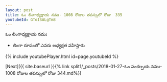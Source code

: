 ```yaml
---
layout: post
title: ఓం లింగాధ్యక్షాయ నమః- 1008 రోజుల తపస్సులో రోజు  335
youtubeId: GToISALgTm8
---
```

 
 
 ఓం లింగాధ్యక్షాయ నమః  
 
 -  లింగా రూపంలో ఎవరు అధ్యక్షత వహిస్తారు 
 
  
 
  
 
 
 
 
 
 


{% include youtubePlayer.html id=page.youtubeId %}
 
[Next]({{ site.baseurl }}{% link  split1/_posts/2018-01-27-ఓం సంకల్పయ నమః- 1008 రోజుల తపస్సులో రోజు  344.md%})
 
